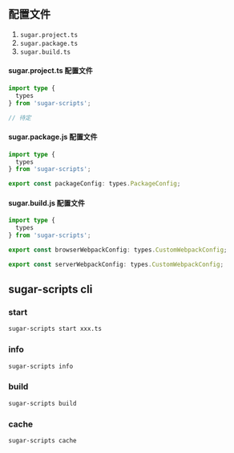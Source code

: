 ## 配置文件
1. `sugar.project.ts`
2. `sugar.package.ts`
3. `sugar.build.ts`


#### sugar.project.ts 配置文件
```ts
import type {
  types
} from 'sugar-scripts';

// 待定
```


#### sugar.package.js 配置文件
```ts
import type {
  types
} from 'sugar-scripts';

export const packageConfig: types.PackageConfig;
```




#### sugar.build.js 配置文件
```ts
import type {
  types
} from 'sugar-scripts';

export const browserWebpackConfig: types.CustomWebpackConfig;

export const serverWebpackConfig: types.CustomWebpackConfig;
```


## sugar-scripts cli

### start
```bash
sugar-scripts start xxx.ts
```

### info
```bash
sugar-scripts info
```

### build
```bash
sugar-scripts build
```


### cache
```bash
sugar-scripts cache
```


